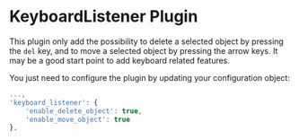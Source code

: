 KeyboardListener Plugin
=======================

This plugin only add the possibility to delete a selected object by pressing the `del` key, and to move a selected object by pressing the arrow keys.
It may be a good start point to add keyboard related features.

You just need to configure the plugin by updating your configuration object:

```js
...,
'keyboard_listener': {
    'enable_delete_object': true,
    'enable_move_object': true
},
```
